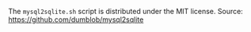 The `mysql2sqlite.sh` script is distributed under the MIT license. Source: https://github.com/dumblob/mysql2sqlite
